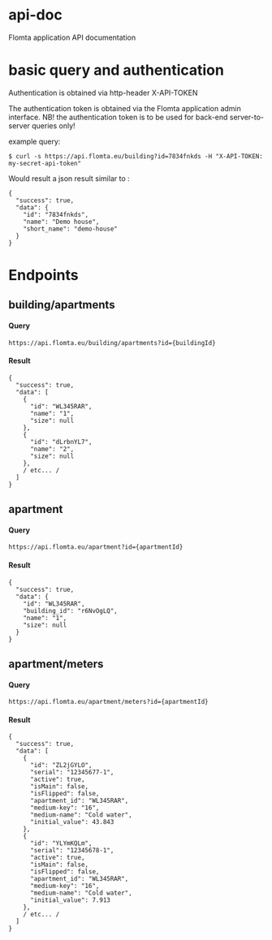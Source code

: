 # api-doc
Flomta application API documentation

# basic query and authentication
Authentication is obtained via http-header X-API-TOKEN

The authentication token is obtained via the Flomta application admin interface. NB! the authentication token is to be used for back-end server-to-server queries only! 

example query:

```$ curl -s https://api.flomta.eu/building?id=7834fnkds -H "X-API-TOKEN: my-secret-api-token" ```

Would result a json result similar to :

```
{
  "success": true,
  "data": {
    "id": "7834fnkds",
    "name": "Demo house",
    "short_name": "demo-house"
  }
}
```
# Endpoints

## building/apartments

#### Query

`https://api.flomta.eu/building/apartments?id={buildingId}`

#### Result

```
{
  "success": true,
  "data": [
    {
      "id": "WL345RAR",
      "name": "1",
      "size": null
    },
    {
      "id": "dLrbnYL7",
      "name": "2",
      "size": null
    },
    / etc... /
  ]
}
```


## apartment

#### Query

`https://api.flomta.eu/apartment?id={apartmentId}`

#### Result

```
{
  "success": true,
  "data": {
    "id": "WL345RAR",
    "building_id": "r6NvOgLQ",
    "name": "1",
    "size": null
  }
}
```

## apartment/meters

#### Query

`https://api.flomta.eu/apartment/meters?id={apartmentId}`

#### Result

```
{
  "success": true,
  "data": [
    {
      "id": "ZL2jGYLO",
      "serial": "12345677-1",
      "active": true,
      "isMain": false,
      "isFlipped": false,
      "apartment_id": "WL345RAR",
      "medium-key": "16",
      "medium-name": "Cold water",
      "initial_value": 43.843
    },
    {
      "id": "YLYmKQLm",
      "serial": "12345678-1",
      "active": true,
      "isMain": false,
      "isFlipped": false,
      "apartment_id": "WL345RAR",
      "medium-key": "16",
      "medium-name": "Cold water",
      "initial_value": 7.913
    },
    / etc... /
  ]
}
```
